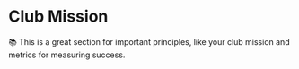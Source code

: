# Club Mission

<aside>
📚 This is a great section for important principles, like your club mission and metrics for measuring success.

</aside>